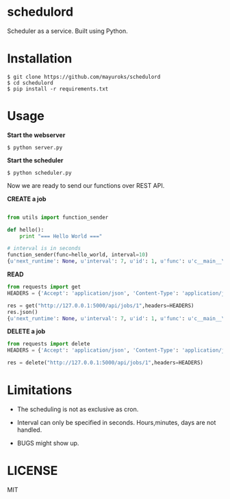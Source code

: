 # schedulord
Scheduler as a service. Built using Python.

# Installation
```
$ git clone https://github.com/mayuroks/schedulord
$ cd schedulord
$ pip install -r requirements.txt
```

# Usage
**Start the webserver**
```
$ python server.py
```

**Start the scheduler**
```
$ python scheduler.py
```

Now we are ready to send our functions over REST API.

**CREATE a job**
```python

from utils import function_sender

def hello():
    print "=== Hello World ==="

# interval is in seconds
function_sender(func=hello_world, interval=10)
{u'next_runtime': None, u'interval': 7, u'id': 1, u'func': u'c__main__\nhello\np1\n.', u'name': u'hello'}
```

**READ**
```python
from requests import get
HEADERS = {'Accept': 'application/json', 'Content-Type': 'application/json'}

res = get("http://127.0.0.1:5000/api/jobs/1",headers=HEADERS)
res.json()
{u'next_runtime': None, u'interval': 7, u'id': 1, u'func': u'c__main__\nhello\np1\n.', u'name': u'hello'}
```
**DELETE a job**
```python
from requests import delete
HEADERS = {'Accept': 'application/json', 'Content-Type': 'application/json'}

res = delete("http://127.0.0.1:5000/api/jobs/1",headers=HEADERS)
```

# Limitations

- The scheduling is not as exclusive as cron.

- Interval can only be specified in seconds. Hours,minutes, days are not handled.

- BUGS might show up.

# LICENSE
MIT
